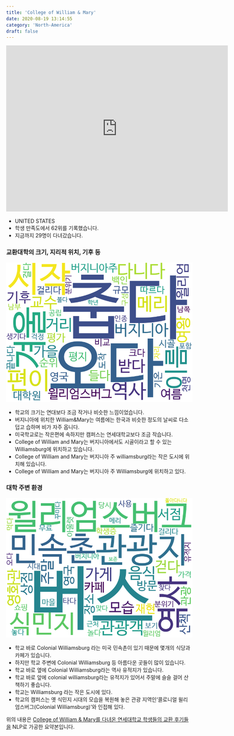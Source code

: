 ```yaml
---
title: 'College of William & Mary'
date: 2020-08-19 13:14:55
category: 'North-America'
draft: false
---
```


<iframe
width="600"
height="450"
frameborder="0" style="border:0"
src="https://www.google.com/maps/embed/v1/place?key=AIzaSyC9e1AME-pVmWC4hBpFdu5S4dKzyepa3HQ&q=College+of+William+&+Mary&center=37.271080299999994,-76.7162891&zoom=14" allowfullscreen>
</iframe>


* UNITED STATES
* 학생 만족도에서 62위를 기록했습니다.
* 지금까지 29명이 다녀갔습니다. 

### 교환대학의 크기, 지리적 위치, 기후 등

![gen_info-WordCloud](../univ_wordclouds_okt/gen_info/US000051_gen_info_okt.png)

* 학교의 크기는 연대보다 조금 작거나 비슷한 느낌이었습니다.
* 버지니아에 위치한 William&Mary는 여름에는 한국과 비슷한 정도의 날씨로 다소 덥고 습하며 비가 자주 옵니다.
* 미국학교로는 작은편에 속하지만 캠퍼스는 연세대학교보다 조금 작습니다.
* College of William and Mary는 버지니아에서도 시골이라고 할 수 있는 Williamsburg에 위치하고 있습니다.
* College of William and Mary는 버지니아 주 williamsburg라는 작은 도시에 위치해 있습니다.
* College of William and Mary는 버지니아 주 Williamsburg에 위치하고 있다.


### 대학 주변 환경

![env_info-WordCloud](../univ_wordclouds_okt/env_info/US000051_env_info_okt.png)

* 학교 바로 Colonial Williamsburg 라는 미국 민속촌이 있기 때문에 몇개의 식당과 카페가 있습니다.
* 하지만 학교 주변에 Colonial Williamsburg 등 아름다운 곳들이 많이 있습니다.
* 학교 바로 옆에 Colonial Williamsburg라는 역사 유적지가 있습니다.
* 학교 바로 앞에 colonial williamsburg라는 유적지가 있어서 주말에 슬슬 걸어 산책하기 좋습니다.
* 학교는 Williamsburg 라는 작은 도시에 있다.
* 학교의 캠퍼스는 옛 식민지 시대의 모습을 복원해 놓은 관광 지역인‘콜로니얼 윌리엄스버그(Colonial Williamsburg)’와 인접해 있다.


위의 내용은 [College of William & Mary를 다녀온 연세대학교 학생들의 교환 후기들을](http://oia.yonsei.ac.kr/partner/expReport.asp?ucode=US000051&bgbn=A) NLP로 가공한 요약본입니다. 
